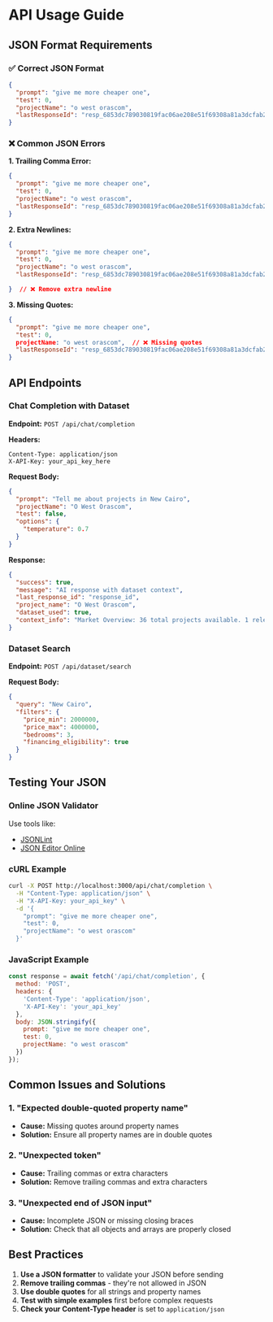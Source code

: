 # API Usage Guide

## JSON Format Requirements

### ✅ Correct JSON Format

```json
{
  "prompt": "give me more cheaper one",
  "test": 0,
  "projectName": "o west orascom",
  "lastResponseId": "resp_6853dc789030819fac06ae208e51f69308a81a3dcfab2b64"
}
```

### ❌ Common JSON Errors

**1. Trailing Comma Error:**
```json
{
  "prompt": "give me more cheaper one",
  "test": 0,
  "projectName": "o west orascom",
  "lastResponseId": "resp_6853dc789030819fac06ae208e51f69308a81a3dcfab2b64",  // ❌ Remove this comma
}
```

**2. Extra Newlines:**
```json
{
  "prompt": "give me more cheaper one",
  "test": 0,
  "projectName": "o west orascom",
  "lastResponseId": "resp_6853dc789030819fac06ae208e51f69308a81a3dcfab2b64"

}  // ❌ Remove extra newline
```

**3. Missing Quotes:**
```json
{
  "prompt": "give me more cheaper one",
  "test": 0,
  projectName: "o west orascom",  // ❌ Missing quotes
  "lastResponseId": "resp_6853dc789030819fac06ae208e51f69308a81a3dcfab2b64"
}
```

## API Endpoints

### Chat Completion with Dataset

**Endpoint:** `POST /api/chat/completion`

**Headers:**
```
Content-Type: application/json
X-API-Key: your_api_key_here
```

**Request Body:**
```json
{
  "prompt": "Tell me about projects in New Cairo",
  "projectName": "O West Orascom",
  "test": false,
  "options": {
    "temperature": 0.7
  }
}
```

**Response:**
```json
{
  "success": true,
  "message": "AI response with dataset context",
  "last_response_id": "response_id",
  "project_name": "O West Orascom",
  "dataset_used": true,
  "context_info": "Market Overview: 36 total projects available. 1 relevant projects found. 3 similar alternatives available."
}
```

### Dataset Search

**Endpoint:** `POST /api/dataset/search`

**Request Body:**
```json
{
  "query": "New Cairo",
  "filters": {
    "price_min": 2000000,
    "price_max": 4000000,
    "bedrooms": 3,
    "financing_eligibility": true
  }
}
```

## Testing Your JSON

### Online JSON Validator
Use tools like:
- [JSONLint](https://jsonlint.com/)
- [JSON Editor Online](https://jsoneditoronline.org/)

### cURL Example
```bash
curl -X POST http://localhost:3000/api/chat/completion \
  -H "Content-Type: application/json" \
  -H "X-API-Key: your_api_key" \
  -d '{
    "prompt": "give me more cheaper one",
    "test": 0,
    "projectName": "o west orascom"
  }'
```

### JavaScript Example
```javascript
const response = await fetch('/api/chat/completion', {
  method: 'POST',
  headers: {
    'Content-Type': 'application/json',
    'X-API-Key': 'your_api_key'
  },
  body: JSON.stringify({
    prompt: "give me more cheaper one",
    test: 0,
    projectName: "o west orascom"
  })
});
```

## Common Issues and Solutions

### 1. "Expected double-quoted property name"
- **Cause:** Missing quotes around property names
- **Solution:** Ensure all property names are in double quotes

### 2. "Unexpected token"
- **Cause:** Trailing commas or extra characters
- **Solution:** Remove trailing commas and extra characters

### 3. "Unexpected end of JSON input"
- **Cause:** Incomplete JSON or missing closing braces
- **Solution:** Check that all objects and arrays are properly closed

## Best Practices

1. **Use a JSON formatter** to validate your JSON before sending
2. **Remove trailing commas** - they're not allowed in JSON
3. **Use double quotes** for all strings and property names
4. **Test with simple examples** first before complex requests
5. **Check your Content-Type header** is set to `application/json` 
